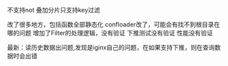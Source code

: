 
不支持not
叠加分片只支持key过滤

改了很多地方，包括函数全部静态化
confloader改了，可能会有找不到根目录在哪的问题
增加了Filter的处理逻辑，没有验证
下推测试没有验证
性能没有验证

最新：读历史数据出问题,发现是iginx自己的问题，在如果支持下推，则在查询数据时会出错
